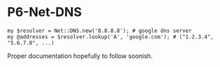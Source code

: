 P6-Net-DNS
==========

    my $resolver = Net::DNS.new('8.8.8.8'); # google dns server
    my @addresses = $resolver.lookup('A', 'google.com'); # ("1.2.3.4", "5.6.7.8", ...)

Proper documentation hopefully to follow soonish.
